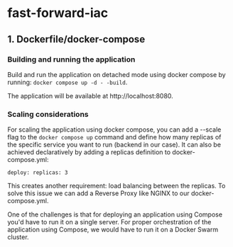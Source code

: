 # fast-forward-iac

## 1. Dockerfile/docker-compose

### Building and running the application

Build and run the application on detached mode using docker compose by running:
`docker compose up -d - -build`.

The application will be available at http://localhost:8080.

### Scaling considerations

For scaling the application using docker compose, you can add a --scale flag
to the `docker compose up` command and define how many replicas of the 
specific service you want to run (backend in our case). 
It can also be achieved declaratively by adding a replicas definition to docker-compose.yml:

`deploy:
        replicas: 3`

This creates another requirement: load balancing between the replicas. 
To solve this issue we can add a Reverse Proxy like NGINX to our docker-compose.yml. 

One of the challenges is that for deploying an application using Compose you'd have to run it on a single server. 
For proper orchestration of the application using Compose, we would have to run it on a Docker Swarm cluster.
